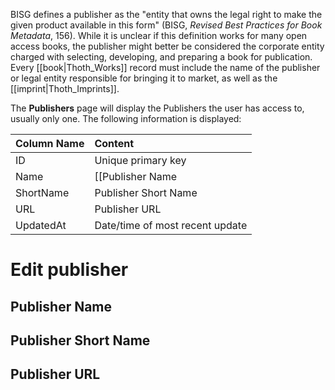 BISG defines a publisher as the "entity that owns the legal right to make the given product available in this
form" (BISG, _Revised Best Practices for Book Metadata_, 156). While it is unclear if this definition works for many open access books, the publisher might better be considered the corporate entity charged with selecting, developing, and preparing a book for publication. Every [[book|Thoth_Works]] record must include the name of the publisher or legal entity responsible for bringing it to market, as well as the [[imprint|Thoth_Imprints]].

The **Publishers** page will display the Publishers the user has access to, usually only one. The following information is displayed:

| Column Name  | Content      |
| :---         | :---          | 
| ID           | Unique primary key    | 
| Name         | [[Publisher Name|#publisher-name]] |
| ShortName    | Publisher Short Name |
| URL          | Publisher URL |
| UpdatedAt    | Date/time of most recent update |

# Edit publisher

## Publisher Name

## Publisher Short Name

## Publisher URL
